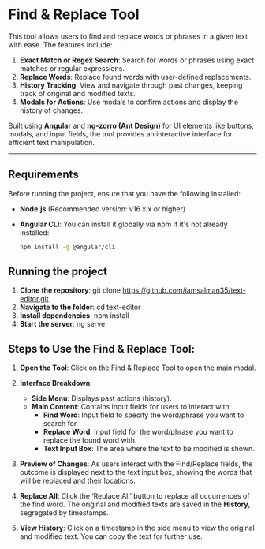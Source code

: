 # Find & Replace Tool

This tool allows users to find and replace words or phrases in a given text with ease. The features include:

1. **Exact Match or Regex Search**: Search for words or phrases using exact matches or regular expressions.
2. **Replace Words**: Replace found words with user-defined replacements.
3. **History Tracking**: View and navigate through past changes, keeping track of original and modified texts.
4. **Modals for Actions**: Use modals to confirm actions and display the history of changes.

Built using **Angular** and **ng-zorro (Ant Design)** for UI elements like buttons, modals, and input fields, the tool provides an interactive interface for efficient text manipulation.

---

## Requirements

Before running the project, ensure that you have the following installed:

- **Node.js** (Recommended version: v16.x.x or higher)
- **Angular CLI**: You can install it globally via npm if it's not already installed:
  
  ```bash
  npm install -g @angular/cli


## Running the project
1. **Clone the repository**: git clone https://github.com/iamsalman35/text-editor.git
2. **Navigate to the folder**: cd text-editor
3. **Install dependencies**: npm install
4. **Start the server**: ng serve




## Steps to Use the Find & Replace Tool:

1. **Open the Tool**: Click on the Find & Replace Tool to open the main modal.

2. **Interface Breakdown**:
    - **Side Menu**: Displays past actions (history).
    - **Main Content**: Contains input fields for users to interact with:
        - **Find Word**: Input field to specify the word/phrase you want to search for.
        - **Replace Word**: Input field for the word/phrase you want to replace the found word with.
        - **Text Input Box**: The area where the text to be modified is shown.

3. **Preview of Changes**: As users interact with the Find/Replace fields, the outcome is displayed next to the text input box, showing the words that will be replaced and their locations.

4. **Replace All**: Click the ‘Replace All’ button to replace all occurrences of the find word. The original and modified texts are saved in the **History**, segregated by timestamps.

5. **View History**: Click on a timestamp in the side menu to view the original and modified text. You can copy the text for further use.
